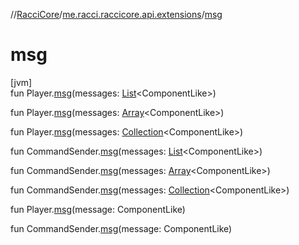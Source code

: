 //[RacciCore](../../index.md)/[me.racci.raccicore.api.extensions](index.md)/[msg](msg.md)

# msg

[jvm]\
fun Player.[msg](msg.md)(messages: [List](https://kotlinlang.org/api/latest/jvm/stdlib/kotlin.collections/-list/index.html)&lt;ComponentLike&gt;)

fun Player.[msg](msg.md)(messages: [Array](https://kotlinlang.org/api/latest/jvm/stdlib/kotlin/-array/index.html)&lt;ComponentLike&gt;)

fun Player.[msg](msg.md)(messages: [Collection](https://kotlinlang.org/api/latest/jvm/stdlib/kotlin.collections/-collection/index.html)&lt;ComponentLike&gt;)

fun CommandSender.[msg](msg.md)(messages: [List](https://kotlinlang.org/api/latest/jvm/stdlib/kotlin.collections/-list/index.html)&lt;ComponentLike&gt;)

fun CommandSender.[msg](msg.md)(messages: [Array](https://kotlinlang.org/api/latest/jvm/stdlib/kotlin/-array/index.html)&lt;ComponentLike&gt;)

fun CommandSender.[msg](msg.md)(messages: [Collection](https://kotlinlang.org/api/latest/jvm/stdlib/kotlin.collections/-collection/index.html)&lt;ComponentLike&gt;)

fun Player.[msg](msg.md)(message: ComponentLike)

fun CommandSender.[msg](msg.md)(message: ComponentLike)
